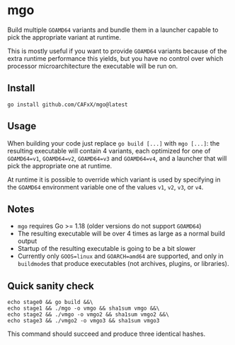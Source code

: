 # mgo

Build multiple `GOAMD64` variants and bundle them in a launcher capable to pick the
appropriate variant at runtime.

This is mostly useful if you want to provide `GOAMD64` variants because of the extra
runtime performance this yields, but you have no control over which processor 
microarchitecture the executable will be run on.

## Install

```
go install github.com/CAFxX/mgo@latest
```

## Usage

When building your code just replace `go build [...]` with `mgo [...]`: the resulting
executable will contain 4 variants, each optimized for one of `GOAMD64=v1`, `GOAMD64=v2`,
`GOAMD64=v3` and `GOAMD64=v4`, and a launcher that will pick the appropriate one at
runtime.

At runtime it is possible to override which variant is used by specifying in the
`GOAMD64` environment variable one of the values `v1`, `v2`, `v3`, or `v4`.

## Notes

- `mgo` requires Go >= 1.18 (older versions do not support `GOAMD64`)
- The resulting executable will be over 4 times as large as a normal build output
- Startup of the resulting executable is going to be a bit slower
- Currently only `GOOS=linux` and `GOARCH=amd64` are supported, and only in
  `buildmode`s that produce executables (not archives, plugins, or libraries).

## Quick sanity check

```
echo stage0 && go build &&\
echo stage1 && ./mgo -o vmgo && sha1sum vmgo &&\
echo stage2 && ./vmgo -o vmgo2 && sha1sum vmgo2 &&\
echo stage3 && ./vmgo2 -o vmgo3 && sha1sum vmgo3
```

This command should succeed and produce three identical hashes.
